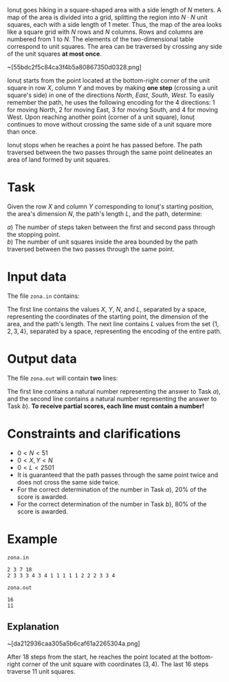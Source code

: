 Ionuț goes hiking in a square-shaped area with a side length of $N$ meters. A map of the area is divided into a grid, splitting the region into $N \cdot N$ unit squares, each with a side length of $1$ meter. Thus, the map of the area looks like a square grid with $N$ rows and $N$ columns. Rows and columns are numbered from $1$ to $N$. The elements of the two-dimensional table correspond to unit squares. The area can be traversed by crossing any side of the unit squares **at most once**.

~[55bdc2f5c84ca3f4b5a80867350d0328.png]

Ionuț starts from the point located at the bottom-right corner of the unit square in row $X$, column $Y$ and moves by making **one step** (crossing a unit square's side) in one of the directions $North$, $East$, $South$, $West$. To easily remember the path, he uses the following encoding for the $4$ directions: $1$ for moving North, $2$ for moving East, $3$ for moving South, and $4$ for moving West. Upon reaching another point (corner of a unit square), Ionuț continues to move without crossing the same side of a unit square more than once.

Ionuț stops when he reaches a point he has passed before. The path traversed between the two passes through the same point delineates an area of land formed by unit squares.

# Task

Given the row $X$ and column $Y$ corresponding to Ionuț's starting position, the area's dimension $N$, the path's length $L$, and the path, determine:

$a)$ The number of steps taken between the first and second pass through the stopping point.  
$b)$ The number of unit squares inside the area bounded by the path traversed between the two passes through the same point.

# Input data

The file `zona.in` contains:

The first line contains the values $X$, $Y$, $N$, and $L$, separated by a space, representing the coordinates of the starting point, the dimension of the area, and the path's length. 
The next line contains $L$ values from the set $\{1, 2, 3, 4\}$, separated by a space, representing the encoding of the entire path.

# Output data

The file `zona.out` will contain **two** lines: 

The first line contains a natural number representing the answer to Task $a)$, and the second line contains a natural number representing the answer to Task $b)$. **To receive partial scores, each line must contain a number!**

# Constraints and clarifications

* $0 < N < 51$
* $0 < X, Y < N$
* $0 < L < 2501$
* It is guaranteed that the path passes through the same point twice and does not cross the same side twice.
* For the correct determination of the number in Task $a)$, $20\%$ of the score is awarded.
* For the correct determination of the number in Task $b)$, $80\%$ of the score is awarded.

# Example

`zona.in`
```
2 3 7 18
2 3 3 3 4 3 4 1 1 1 1 1 2 2 2 3 3 4
```

`zona.out`
```
16
11
```

## Explanation

~[da212936caa305a5b6caf61a2265304a.png]

After $18$ steps from the start, he reaches the point located at the bottom-right corner of the unit square with coordinates $(3,4)$. 
The last $16$ steps traverse $11$ unit squares.